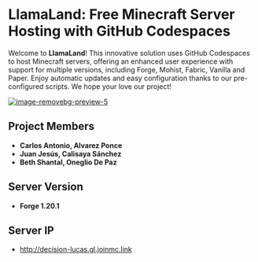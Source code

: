 # LlamaLand: Free Minecraft Server Hosting with GitHub Codespaces

Welcome to **LlamaLand**! This innovative solution uses GitHub Codespaces to host Minecraft servers, offering an enhanced user experience with support for multiple versions, including Forge, Mohist, Fabric, Vanilla and Paper. Enjoy automatic updates and easy configuration thanks to our pre-configured scripts. We hope your love our project!

<a href=""><img src="https://i.ibb.co/BwXpRf8/image-removebg-preview-5.png" alt="image-removebg-preview-5" border="0"></a>

## Project Members

- **Carlos Antonio, Alvarez Ponce**
- **Juan Jesús, Calisaya Sánchez**
- **Beth Shantal, Oneglio De Paz**

## **Server Version**

- **Forge 1.20.1**

## **Server IP**

- http://decision-lucas.gl.joinmc.link
